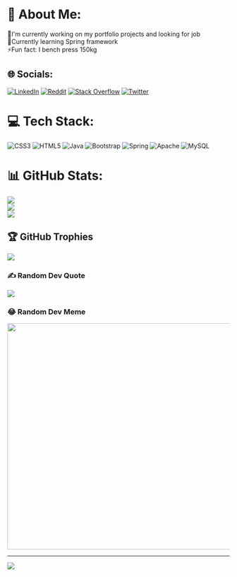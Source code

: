 # 💫 About Me:
🔭I'm currently working on my portfolio projects and looking for job<br> 🌱Currently learning Spring framework<br>⚡Fun fact: I bench press 150kg<br>


## 🌐 Socials:
[![LinkedIn](https://img.shields.io/badge/LinkedIn-%230077B5.svg?logo=linkedin&logoColor=white)](https://linkedin.com/in/https://www.linkedin.com/in/dawid-lasek-00273822b/) [![Reddit](https://img.shields.io/badge/Reddit-%23FF4500.svg?logo=Reddit&logoColor=white)](https://reddit.com/user/Dejvvit) [![Stack Overflow](https://img.shields.io/badge/-Stackoverflow-FE7A16?logo=stack-overflow&logoColor=white)](https://stackoverflow.com/users/dejvvit) [![Twitter](https://img.shields.io/badge/Twitter-%231DA1F2.svg?logo=Twitter&logoColor=white)](https://twitter.com/@Dejvvit1) 

# 💻 Tech Stack:
![CSS3](https://img.shields.io/badge/css3-%231572B6.svg?style=for-the-badge&logo=css3&logoColor=white) ![HTML5](https://img.shields.io/badge/html5-%23E34F26.svg?style=for-the-badge&logo=html5&logoColor=white) ![Java](https://img.shields.io/badge/java-%23ED8B00.svg?style=for-the-badge&logo=java&logoColor=white) ![Bootstrap](https://img.shields.io/badge/bootstrap-%23563D7C.svg?style=for-the-badge&logo=bootstrap&logoColor=white) ![Spring](https://img.shields.io/badge/spring-%236DB33F.svg?style=for-the-badge&logo=spring&logoColor=white) ![Apache](https://img.shields.io/badge/apache-%23D42029.svg?style=for-the-badge&logo=apache&logoColor=white) ![MySQL](https://img.shields.io/badge/mysql-%2300f.svg?style=for-the-badge&logo=mysql&logoColor=white)
# 📊 GitHub Stats:
![](https://github-readme-stats.vercel.app/api?username=Dejvvit13&theme=onedark&hide_border=false&include_all_commits=true&count_private=true)<br/>
![](https://github-readme-streak-stats.herokuapp.com/?user=Dejvvit13&theme=onedark&hide_border=false)<br/>
![](https://github-readme-stats.vercel.app/api/top-langs/?username=Dejvvit13&theme=onedark&hide_border=false&include_all_commits=true&count_private=true&layout=compact)

## 🏆 GitHub Trophies
![](https://github-profile-trophy.vercel.app/?username=Dejvvit13&theme=radical&no-frame=false&no-bg=true&margin-w=4)

### ✍️ Random Dev Quote
![](https://quotes-github-readme.vercel.app/api?type=horizontal&theme=radical)

### 😂 Random Dev Meme
<img src="https://random-memer.herokuapp.com/" width="512px"/>

---
[![](https://visitcount.itsvg.in/api?id=Dejvvit13&icon=0&color=0)](https://visitcount.itsvg.in)
